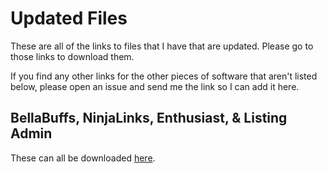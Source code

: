 # Updated Files
These are all of the links to files that I have that are updated. Please go to those links to download them.

If you find any other links for the other pieces of software that aren't listed below, please open an issue and send me the link so I can add it here.

## BellaBuffs, NinjaLinks, Enthusiast, & Listing Admin
These can all be downloaded [here](https://scripts.robotess.net/).
